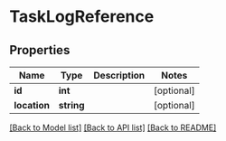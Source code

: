# TaskLogReference

## Properties
Name | Type | Description | Notes
------------ | ------------- | ------------- | -------------
**id** | **int** |  | [optional] 
**location** | **string** |  | [optional] 

[[Back to Model list]](../README.md#documentation-for-models) [[Back to API list]](../README.md#documentation-for-api-endpoints) [[Back to README]](../README.md)


